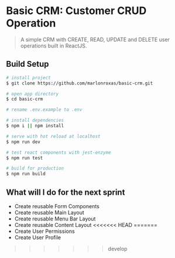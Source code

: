 # Basic CRM: Customer CRUD Operation

> A simple CRM with CREATE, READ, UPDATE and DELETE user operations built in ReactJS.

## Build Setup

```bash
# install project
$ git clone https://github.com/marlonroxas/basic-crm.git

# open app directory
$ cd basic-crm

# rename .env.example to .env

# install dependencies
$ npm i || npm install

# serve with hot reload at localhost
$ npm run dev

# test react components with jest-enzyme
$ npm run test

# build for production
$ npm run build
```

## What will I do for the next sprint
* Create reusable Form Components
* Create reusable Main Layout
* Create reusable Menu Bar Layout
* Create reusable Content Layout
<<<<<<< HEAD
=======
* Create User Permissions
* Create User Profile
>>>>>>> develop
